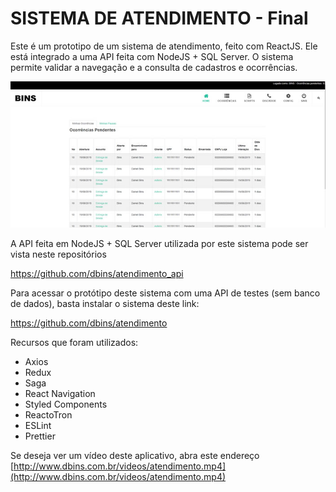 # SISTEMA DE ATENDIMENTO - Final

Este é um prototipo de um sistema de atendimento, feito com ReactJS. Ele está integrado a uma API feita com NodeJS + SQL Server. O sistema permite validar a navegação e a consulta de cadastros e ocorrências.

![Atendimento](imagens/atendimento.jpg)

A API feita em NodeJS + SQL Server utilizada por este sistema pode ser vista neste repositórios

https://github.com/dbins/atendimento_api

Para acessar o protótipo deste sistema com uma API de testes (sem banco de dados), basta instalar o sistema deste link:

https://github.com/dbins/atendimento

Recursos que foram utilizados:

- Axios
- Redux
- Saga
- React Navigation
- Styled Components
- ReactoTron
- ESLint
- Prettier

Se deseja ver um vídeo deste aplicativo, abra este endereço [http://www.dbins.com.br/videos/atendimento.mp4](http://www.dbins.com.br/videos/atendimento.mp4)